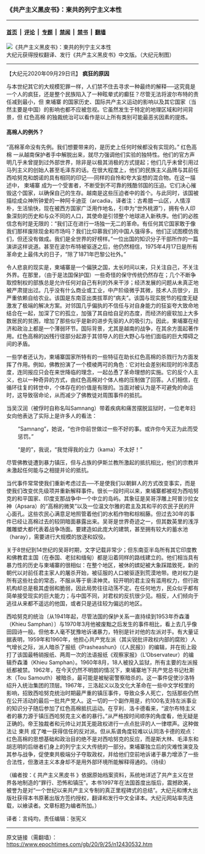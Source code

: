 ### 《共产主义黑皮书》：柬共的列宁主义本性

---

#### [首页](../../../..?n12430532) &nbsp;|&nbsp; [评论](../../../../../epoch-comment?n12430532) &nbsp;|&nbsp; [专题](../../../../../epoch-special?n12430532) &nbsp;|&nbsp; [禁闻](../../../../../epoch-news?n12430532) &nbsp;|&nbsp; [禁书](../../../../../books?n12430532) &nbsp;|&nbsp; [翻墙](https://github.com/gfw-breaker/nogfw/blob/master/README.md?n12430532)


<div><img alt="《共产主义黑皮书》：柬共的列宁主义本性" class="attachment-djy_600_400 size-djy_600_400 wp-post-image" src="https://i.epochtimes.com/assets/uploads/2017/12/dcbb5ad1ea37934a168afd29d68d142e-600x400.jpg"/>
<div class="caption">
 大纪元获得授权翻译、发行《共产主义黑皮书》中文版。（大纪元制图）
</div></div><hr/><div class="post_content" id="artbody" itemprop="articleBody">
 <!-- article content begin -->
 <p>
  【大纪元2020年09月29日讯】
  <strong>
   疯狂的原因
  </strong>
 </p>
 <p>
  与本世纪其它的大规模犯罪一样，人们禁不住去寻求一种最终的解释──这究竟是一个人的疯狂，还是整个民族陷入了一种眩晕式的癫狂？尽管无法将波尔布特的责任减到最小，但
  <ok href="https://www.epochtimes.com/gb/tag/%E6%9F%AC%E5%9F%94%E5%AF%A8.html">
   柬埔寨
  </ok>
  的国家历史、国际共产主义运动的影响以及其它国家（当然主要是中国）的影响也都不应被忽视。它虽然发生于特定的地理区域和时间背景，但
  <ok href="https://www.epochtimes.com/gb/tag/%E7%BA%A2%E8%89%B2%E9%AB%98%E6%A3%89.html">
   红色高棉
  </ok>
  的独裁统治可以看作是以上所有类别可能最恶劣因素的提炼。
 </p>
 <h4>
  高棉人的例外？
 </h4>
 <p>
  “高棉革命没有先例。我们想要带来的，是历史上任何时候都没有实现的。”
  <ok href="https://www.epochtimes.com/gb/tag/%E7%BA%A2%E8%89%B2%E9%AB%98%E6%A3%89.html">
   红色高棉
  </ok>
  一从越南保护者手中解脱出来，就尽力强调他们实验的独特性。他们的官方声明几乎未曾提到过外部世界，除非是以极其消极的方式提起；他们几乎未曾引用过马列主义的创始人甚至毛泽东的话。在很大程度上，他们的民族主义品牌与其前任西哈努克和朗诺的具有相同的印记──同样的自怜和夸大妄想的混合物。在这一描述中，
  <ok href="https://www.epochtimes.com/gb/tag/%E6%9F%AC%E5%9F%94%E5%AF%A8.html">
   柬埔寨
  </ok>
  成为一个受害者，不断受到不可靠的残酷邻国的压迫。它们决心摧毁这个国家，以确保自己的生存。越南是这些压迫者中的首个。与此同时，该国被描绘成众神所钟爱的一种阿卡迪亚（arcadia，译者注：古希腊一山区，人情淳朴，生活愉快，现在被西方国家广泛用作地名，引申为“世外桃源”），拥有令人印象深刻的历史和与众不同的人口，其使命是引领整个地球进入新秩序。他们的必胜信念有时是无限的：“我们正在进行一场独一无二的革命。有任何其它国家敢于像我们那样废除现金和市场吗？我们比仰慕我们的中国人强得多。他们正试图模仿我们，但还没有做成。我们是全世界的好榜样。”一位出国的知识分子干部所作的一篇演讲这样说道。甚至在波尔布特被驱逐之后，他仍然相信，1975年4月17日是所有革命史上最伟大的日子，“除了1871年巴黎公社外。”
 </p>
 <p>
  令人悲哀的现实是，柬埔寨是一个偏狭之国，太长时间以来，只关注自己，不关注外界。在那里，（由于是法国保护国）一些奇怪的保守传统仍然存在；几个不断争取控制权的部族总是允许任何对自己有利的外来干涉；经济发展的问题从未真正地被严肃提出过。几乎没有什么商业或工业，中产阶级微乎其微，技术人员很少，且严重依赖自给农业。该国是东南亚出类拔萃的“病夫”。该国与现实脱节的程度无疑激发了极端的解决方案。对邻国几乎偏执的不信任与对自身能力的狂妄夸大致命地结合在一起，加深了它的孤立，加强了其自给自足的态度，而经济的疲软加上大多数居民的贫困，增加了那些似乎是新的进步先驱的人的吸引力。因此，柬埔寨在经济和政治上都是一个薄弱环节。国际背景，尤其是越南的战争，在其余方面起著作用。红色高棉的凶残行径部分起源于其领导人的巨大野心与他们面临的巨大障碍之间的矛盾。
 </p>
 <p>
  一些学者还认为，柬埔寨国家所特有的一些特征在助长红色高棉的杀戮行为方面发挥了作用。例如，佛教扮演了一个模棱两可的角色：它对社会差别和现时的冷漠态度，连同报应只会在来世降临的理念，一起怂恿了革命理想的实施。它的反个人主义，也以一种奇异的方式，由红色高棉对个体人格的压制做了回答。人们相信，在循环往复的转世中，个体存在的价值是有限的。当面对被认为是不可避免的命运时，这导致宿命论，从而减少了佛教徒对周围事件的抵抗。
 </p>
 <p>
  当吴汉润（被俘时自称名叫Samnang）带着疾病和痛苦摆脱监狱时，一位老年妇女向他表达了实际上是许多人的看法：
 </p>
 <p style="padding-left: 30px;">
  “Samnang”，她说，“也许你前世做过一些不好的事。或许你今天正为此而受惩罚。”
 </p>
 <p style="padding-left: 30px;">
  “是的”，我说，“我觉得我的业力（kama）不太好！”
 </p>
 <p>
  尽管佛教徒遭到暴力镇压，但与占族的伊斯兰教所激起的抵抗相比，他们的宗教并未激起任何能与之相提并论的抵抗。
 </p>
 <p>
  当代事件常常使我们重新考虑过去──不是使我们以朝鲜人的方式改变事实，而是使我们改变优先级项并重新解释事件。很长一段时间以来，柬埔寨都被视为西哈努克的和平国家、印度支那战争中一个中立的岛屿。其象征是吴哥浮雕上阿普沙拉女神（Apsara）的“高棉的微笑”以及一位温文尔雅的君主及其和平的农民子民的开心面孔。这些农民心满意足地照管着他们的水稻作物和棕榈藤。但过去30年的事件已经让高棉过去的较阴暗面暴露出来。吴哥是世界奇迹之一，但其数英里的浅浮雕雕塑大都代表着战争场面。要建造如此庞大的建筑，甚至拥有较大的蓄水池（haray），需要进行大规模的放逐和奴役。
 </p>
 <p>
  关于8世纪到14世纪的吴哥时期，文字记载非常少；但东南亚半岛所有其它印度教和佛教君主国（在泰国、老挝和缅甸）都是沿着同样的路线建立的。他们相当具有暴力性的历史与柬埔寨的很相似：在整个地区，被休的嫔妃被大象踩踏致死，新的朝代以对前任君主家人的屠杀开始，被征服的人口被驱逐到荒漠地带。绝对权力是所有这些社会的常态，不服从等于亵渎神灵。较开明的君主没有滥用权力，但行政机构却总是极其虚弱和脆弱，因此局势往往动荡不定。在任何地方，民众似乎都有简单接受现实的巨大能力；与中国不同，对君权的反抗很少见。相反，人们倾向于逃往从来都不遥远的他国，或者只是逃往较为偏远的地区。
 </p>
 <p>
  西哈努克的统治〔从1941年起，尽管法国的保护关系一直持续到1953年乔森潘（Khieu Samphan）〕与1970年3月他被废黜之后发生的事件相比，看上去几乎像田园诗一般。但他本人毫不犹豫地诉诸暴力，特别是针对他的左派对手。有大量证据表明，1959年和1960年，他担心共产党左派（其尖锐批评政权内部的腐败）人气增长之际，派人暗杀了报纸《Prasheashun》（《人民报》）的编辑，并在街上殴打了该国最畅销报纸、两周一次的法语报纸《观察家报》（L’Observateur）的编辑乔森潘（Khieu Samphan）。1960年8月，18人被投入监狱，所有主要的左派报纸都被禁。1962年，在今天仍然不明朗的情况下，柬埔寨地下共产党总书记杜斯木（Tou Samouth）被暗杀，最可能是被秘密警察暗杀的。这一事件促使沙洛特绍升入统治集团的顶层。1967年，三洛起义以及文化大革命在一些中文学校里的影响，招致西哈努克统治时期最严重的镇压事件，导致众多人死亡，包括那些仍然在公开活动的最后一批共产党人。这一切的一个副作用是，约100名支持左派事业的知识分子随后参加了红色高棉抵抗运动。在亨利．洛卡德看来，“波尔布特主义者的暴力源于镇压西哈努克主义者的暴行。”从严格按时间顺序的角度看，他无疑是正确的。帝王独裁者和元帅让对其无能政权进行一点点批评的人一律噤声。这种做法让
  <ok href="https://www.epochtimes.com/gb/tag/%E6%9F%AC%E5%85%B1.html">
   柬共
  </ok>
  成了唯一获得信任的反对派。但从系谱角度较难以认同洛卡德的观点：红色高棉的思想基础和政治目的绝不是对西哈努克的反应，而是斯大林、毛泽东和胡志明的后继者们身上的列宁主义大传统的一部分。柬埔寨独立后的灾难性演变及其参与战争，促使柬共极端分子夺取政权，并给他们空前地诉诸于暴力增添了一些合法性，但激进主义本身却不是用外部环境所能解释得通的。（待续）
 </p>
 <p>
  （编者按：《
  <ok href="https://www.epochtimes.com/gb/tag/%E5%85%B1%E4%BA%A7%E4%B8%BB%E4%B9%89%E9%BB%91%E7%9A%AE%E4%B9%A6.html">
   共产主义黑皮书
  </ok>
  》依据原始档案资料，系统地详述了共产主义在世界各地制造的“罪行、恐怖和镇压”。本书1997年在法国首度出版后，震撼欧美，被誉为是对“一个世纪以来共产主义专制的真正里程碑式的总结”。大纪元和博大出版社获得本书原著出版方签约授权，翻译和发行中文全译本。大纪元网站率先连载，以飨读者。文章标题为编者所加。）
 </p>
 <p>
  译者：言纯均，责任编辑：张宪义
 </p>
 <!-- article content end -->
 <div id="below_article_ad">
 </div>
</div>


---

原文链接（需翻墙）：https://www.epochtimes.com/gb/20/9/25/n12430532.htm